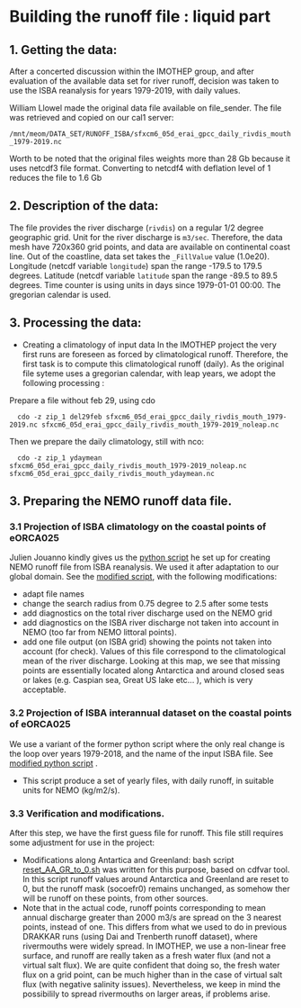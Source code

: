 # Building the runoff file : liquid part

## 1. Getting the data:
After a concerted discussion within the IMOTHEP group, and after evaluation of the available data set for river runoff, 
decision was taken to use the ISBA reanalysis for years 1979-2019,  with daily values.

William Llowel made the original data file available on file_sender. The file was retrieved and copied on our cal1 server:

   `/mnt/meom/DATA_SET/RUNOFF_ISBA/sfxcm6_05d_erai_gpcc_daily_rivdis_mouth_1979-2019.nc `

Worth to be noted that the original files weights more than 28 Gb because it uses netcdf3 file format.  Converting to netcdf4 with deflation level of 1 reduces
the file to 1.6 Gb 

## 2. Description of the data:
The file provides the river discharge (`rivdis`) on a regular 1/2 degree geographic grid.  Unit for the river discharge is `m3/sec`. Therefore,
the data mesh have  720x360 grid points, and data are available on continental coast line. Out of the coastline, data set takes the `_FillValue`
 value (1.0e20).  Longitude (netcdf variable `longitude`) span the range -179.5 to 179.5 degrees. Latitude (netcdf variable `latitude` span the
range -89.5 to 89.5 degrees. Time counter is using units in days since 1979-01-01 00:00. The gregorian calendar is used.

## 3. Processing the data:
  * Creating a climatology of input data
In the IMOTHEP project the very first runs are foreseen as forced by climatological runoff. Therefore, the first task is to compute this
climatological runoff (daily).  As the original file syteme uses a gregorian calendar, with leap years, we adopt the following processing :

Prepare a file without feb 29, using cdo

  ``` 
    cdo -z zip_1 del29feb sfxcm6_05d_erai_gpcc_daily_rivdis_mouth_1979-2019.nc sfxcm6_05d_erai_gpcc_daily_rivdis_mouth_1979-2019_noleap.nc
  ```

Then we prepare the daily climatology, still with nco:

  ``` 
    cdo -z zip_1 ydaymean    sfxcm6_05d_erai_gpcc_daily_rivdis_mouth_1979-2019_noleap.nc sfxcm6_05d_erai_gpcc_daily_rivdis_mouth_ydaymean.nc
  ``` 

## 3. Preparing the NEMO runoff data file.
### 3.1 Projection of ISBA climatology on the coastal points of eORCA025
Julien Jouanno kindly gives us the [python script](./build_runoff_fromISBA.py) he set up for creating NEMO runoff file from ISBA reanalysis. We
used it after adaptation to our global domain. See the [modified script](./build_ORCA025_runoff_fromISBA.py),  with the following modifications: 
  * adapt file names
  * change the search radius  from 0.75 degree to 2.5 after some tests
  * add diagnostics on the total river discharge used on the NEMO grid
  * add diagnostics on the ISBA river discharge not taken into account in NEMO (too far from NEMO littoral points).
  * add one file output (on ISBA grid) showing the points not taken into account (for check). Values of this file correspond to the climatological mean of the river discharge. Looking at this map, we see that missing points are essentially located along Antarctica and around closed seas or lakes (e.g. Caspian sea, Great US lake etc... ), which is very acceptable.

### 3.2 Projection of ISBA interannual dataset  on the coastal points of eORCA025
We use a variant of the former python script where the only real change is the loop over years 1979-2018, and the name of the input ISBA file. See 
[modified python script](./build_ORCA025_runoff_inerannual_fromISBA.py) .
  * This script produce a set of yearly files, with daily runoff, in suitable units for NEMO (kg/m2/s).

### 3.3 Verification and modifications.
After this step, we have the first guess file for runoff. This file still requires some adjustment for use in the project:
  * Modifications along Antartica and Greenland: bash script [reset_AA_GR_to_0.sh](./reset_AA_GR_to_0.sh) was written for this purpose, based on cdfvar tool. In this script
runoff values around Antarctica and Greenland are reset to 0, but the runoff mask (socoefr0) remains unchanged, as somehow ther will be runoff on these points, from other sources.
  * Note that in the actual code, runoff points corresponding to mean annual discharge greater than 2000 m3/s are spread on the 3 nearest points, instead of one. This differs from 
what we used to do in previous DRAKKAR runs (using Dai and Trenberth runoff dataset), where rivermouths  were widely spread. In IMOTHEP, we use a non-linear free surface, and
runoff are really taken as a fresh water flux (and not a virtual salt flux). We are quite confident that doing so, the fresh water flux on a grid point, can be much higher than in the
case of virtual salt flux (with negative salinity issues). Nevertheless, we keep in mind the possibilily to spread rivermouths on larger areas, if problems arise.

